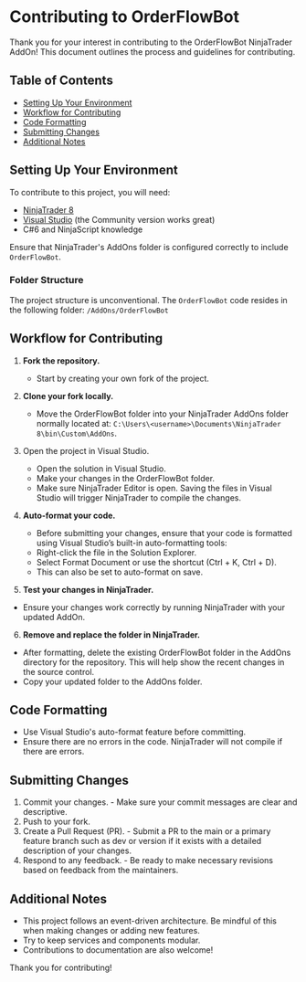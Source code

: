 # Contributing to OrderFlowBot

Thank you for your interest in contributing to the OrderFlowBot NinjaTrader AddOn! This document outlines the process and guidelines for contributing.

## Table of Contents

- [Setting Up Your Environment](#setting-up-your-environment)
- [Workflow for Contributing](#workflow-for-contributing)
- [Code Formatting](#code-formatting)
- [Submitting Changes](#submitting-changes)
- [Additional Notes](#additional-notes)

## Setting Up Your Environment

To contribute to this project, you will need:

- [NinjaTrader 8](https://ninjatrader.com/)
- [Visual Studio](https://visualstudio.microsoft.com/) (the Community version works great)
- C#6 and NinjaScript knowledge

Ensure that NinjaTrader's AddOns folder is configured correctly to include `OrderFlowBot`.

### Folder Structure

The project structure is unconventional. The `OrderFlowBot` code resides in the following folder: `/AddOns/OrderFlowBot`

## Workflow for Contributing

1. **Fork the repository.**
   - Start by creating your own fork of the project.

2. **Clone your fork locally.**
   - Move the OrderFlowBot folder into your NinjaTrader AddOns folder normally located at: `C:\Users\<username>\Documents\NinjaTrader 8\bin\Custom\AddOns`.

3. Open the project in Visual Studio.
   - Open the solution in Visual Studio.
   - Make your changes in the OrderFlowBot folder.
   - Make sure NinjaTrader Editor is open. Saving the files in Visual Studio will trigger NinjaTrader to compile the changes.

4. **Auto-format your code.**
   - Before submitting your changes, ensure that your code is formatted using Visual Studio’s built-in auto-formatting tools:
   - Right-click the file in the Solution Explorer.
   - Select Format Document or use the shortcut (Ctrl + K, Ctrl + D).
   - This can also be set to auto-format on save.
5. **Test your changes in NinjaTrader.**
  - Ensure your changes work correctly by running NinjaTrader with your updated AddOn.

6. **Remove and replace the folder in NinjaTrader.**
  - After formatting, delete the existing OrderFlowBot folder in the AddOns directory for the repository. This will help show the recent changes in the source control.
  - Copy your updated folder to the AddOns folder.

## Code Formatting
  - Use Visual Studio's auto-format feature before committing.
  - Ensure there are no errors in the code. NinjaTrader will not compile if there are errors.

## Submitting Changes
  1. Commit your changes.
    - Make sure your commit messages are clear and descriptive.
  2. Push to your fork.
  3. Create a Pull Request (PR).
    - Submit a PR to the main or a primary feature branch such as dev or version if it exists with a detailed description of your changes.
  4. Respond to any feedback.
    - Be ready to make necessary revisions based on feedback from the maintainers.

## Additional Notes
  - This project follows an event-driven architecture. Be mindful of this when making changes or adding new features.
  - Try to keep services and components modular.
  - Contributions to documentation are also welcome!

Thank you for contributing!
